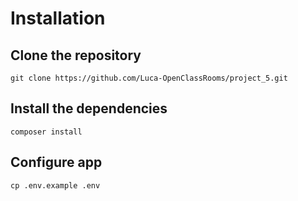 # Installation

## Clone the repository

```
git clone https://github.com/Luca-OpenClassRooms/project_5.git
```

## Install the dependencies

```
composer install
```

## Configure app 

```
cp .env.example .env
```